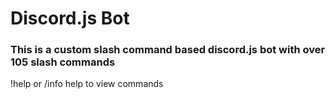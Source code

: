 # Discord.js Bot
### This is a custom slash command based discord.js bot with over 105 slash commands
!help or /info help to view commands
